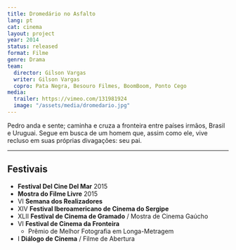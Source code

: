 ```yaml
---
title: Dromedário no Asfalto
lang: pt
cat: cinema
layout: project
year: 2014
status: released
format: Filme
genre: Drama
team:
  director: Gilson Vargas
  writer: Gilson Vargas
  copro: Pata Negra, Besouro Filmes, BoomBoom, Ponto Cego
media:
  trailer: https://vimeo.com/131981924
  image: "/assets/media/dromedario.jpg"
---
```


Pedro anda e sente; caminha e cruza a fronteira entre países irmãos, Brasil e Uruguai. Segue em busca de um homem que, assim como ele, vive recluso em suas próprias divagações: seu pai.

---

## Festivais
* **Festival Del Cine Del Mar** 2015
* **Mostra do Filme Livre** 2015
* VI **Semana dos Realizadores**
* XIV **Festival Iberoamericano de Cinema do Sergipe**
* XLII **Festival de Cinema de Gramado** / Mostra de Cinema Gaúcho
* VI **Festival de Cinema da Fronteira**
  * Prêmio de Melhor Fotografia em Longa-Metragem
* I **Diálogo de Cinema** / Filme de Abertura
